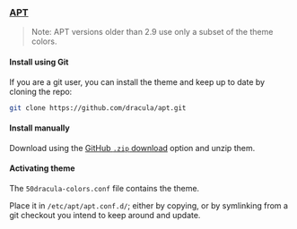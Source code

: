 ### [APT](https://en.wikipedia.org/wiki/APT_%28software%29)

> Note: APT versions older than 2.9 use only a subset of the theme colors.

#### Install using Git

If you are a git user, you can install the theme and keep up to date by cloning the repo:

```bash
git clone https://github.com/dracula/apt.git
```

#### Install manually

Download using the [GitHub `.zip` download](https://github.com/dracula/apt/archive/main.zip) option and unzip them.

#### Activating theme

The `50dracula-colors.conf` file contains the theme.

Place it in `/etc/apt/apt.conf.d/`; either by copying, or by symlinking from a git checkout you intend to keep around and update.
